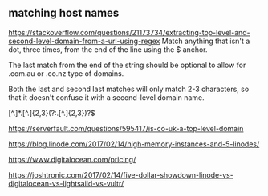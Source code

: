 
## matching host names

https://stackoverflow.com/questions/21173734/extracting-top-level-and-second-level-domain-from-a-url-using-regex
Match anything that isn't a dot, three times, from the end of the line using the $ anchor.

The last match from the end of the string should be optional to allow for .com.au or .co.nz type of domains.

Both the last and second last matches will only match 2-3 characters, so that it doesn't confuse it with a second-level domain name.

[^.]*\.[^.]{2,3}(?:\.[^.]{2,3})?$




https://serverfault.com/questions/595417/is-co-uk-a-top-level-domain



https://blog.linode.com/2017/02/14/high-memory-instances-and-5-linodes/

https://www.digitalocean.com/pricing/

https://joshtronic.com/2017/02/14/five-dollar-showdown-linode-vs-digitalocean-vs-lightsaild-vs-vultr/